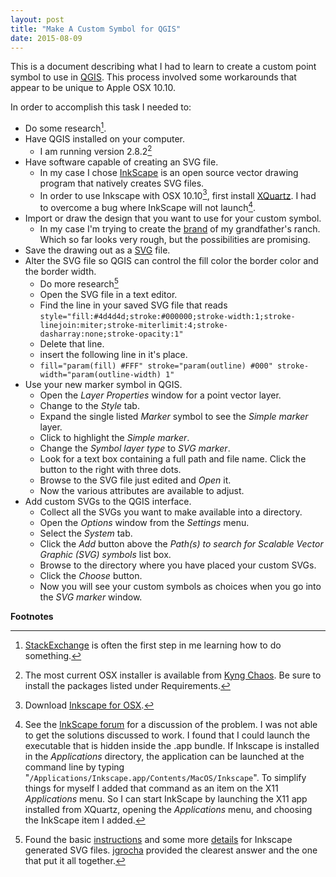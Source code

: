 ```yaml
---
layout: post
title: "Make A Custom Symbol for QGIS"
date: 2015-08-09
---
```


This is a document describing what I had to learn to create a custom point
symbol to use in [QGIS](http://qgis.org/en/site/). This process involved some
workarounds that appear to be unique to Apple OSX 10.10.

In order to accomplish this task I needed to:

* Do some research[^research].
* Have QGIS installed on your computer.
    * I am running version 2.8.2[^1]
* Have software capable of creating an SVG file.
    * In my case I chose [InkScape](https://inkscape.org/en/) is an open
      source vector drawing program that natively creates SVG files.
    * In order to use Inkscape with OSX 10.10[^2], first install
      [XQuartz](http://xquartz.macosforge.org/landing/). I had to overcome a
      bug where InkScape will not launch[^3].
* Import or draw the design that you want to use for your custom symbol.
    * In my case I'm trying to create the
      [brand](http://www.lazym8.com/lazym8.gif) of my grandfather's ranch.
      Which so far looks very rough, but the possibilities are promising.
* Save the drawing out as a
  [SVG](https://en.wikipedia.org/wiki/Scalable_Vector_Graphics) file.
* Alter the SVG file so QGIS can control the fill color the border color and
  the border width.
    * Do more research[^4] 
    * Open the SVG file in a text editor.
    * Find the line in your saved SVG file that reads
      `style="fill:#4d4d4d;stroke:#000000;stroke-width:1;stroke-linejoin:miter;stroke-miterlimit:4;stroke-dasharray:none;stroke-opacity:1"`
    * Delete that line.
    * insert the following line in it's place.
    * `fill="param(fill) #FFF" stroke="param(outline) #000" stroke-width="param(outline-width) 1"`
* Use your new marker symbol in QGIS.
    * Open the _Layer Properties_ window for a point vector layer.
    * Change to the _Style_ tab.
    * Expand the single listed _Marker_ symbol to see the _Simple marker_
      layer.
    * Click to highlight the _Simple marker_.
    * Change the _Symbol layer type_ to _SVG marker_.
    * Look for a text box containing a full path and file name. Click the
      button to the right with three dots.
    * Browse to the SVG file just edited and _Open_ it.
    * Now the various attributes are available to adjust.
* Add custom SVGs to the QGIS interface.
    * Collect all the SVGs you want to make available into a directory.
    * Open the _Options_ window from the _Settings_ menu.
    * Select the _System_ tab.
    * Click the _Add_ button above the 
      _Path(s) to search for Scalable Vector Graphic (SVG) symbols_
      list box.
    * Browse to the directory where you have placed your custom SVGs.
    * Click the _Choose_ button.
    * Now you will see your custom symbols as choices when you go into the
    _SVG marker_ window.

__Footnotes__

[^1]: The most current OSX installer is available from
    [Kyng Chaos](http://www.kyngchaos.com/software/qgis). Be sure to install
    the packages listed under Requirements.

[^2]: Download [Inkscape for OSX](https://inkscape.org/en/download/mac-os/).

[^3]: See the
    [InkScape forum](http://www.inkscapeforum.com/viewtopic.php?f=22&t=19119)
    for a discussion of the problem. I was not able to get the solutions
    discussed to work. I found that I could launch the executable that is
    hidden inside the .app bundle. If Inkscape is installed in the
    _Applications_ directory, the application can be launched at the command
    line by typing "`/Applications/Inkscape.app/Contents/MacOS/Inkscape`". To
    simplify things for myself I added that command as an item on the X11
    _Applications_ menu. So I can start InkScape by launching the X11 app
    installed from XQuartz, opening the _Applications_ menu, and choosing the
    InkScape item I added.

[^research]: [StackExchange](http://gis.stackexchange.com/questions/32982/how-to-add-my-own-symbols-to-the-single-marker-or-svg-marker-selection-list)
    is often the first step in me learning how to do something.

[^4]: Found the basic [instructions](http://blog.sourcepole.ch/2011/06/30/svg-symbols-in-qgis-with-modifiable-colors/)
    and some more [details](http://gis.stackexchange.com/questions/45180/how-to-create-svg-symbols-that-have-modifiable-fill-color-stroke-color-and-stro)
    for Inkscape generated SVG files.
    [jgrocha](http://gis.stackexchange.com/users/7348/jgrocha) provided the
    clearest answer and the one that put it all together.